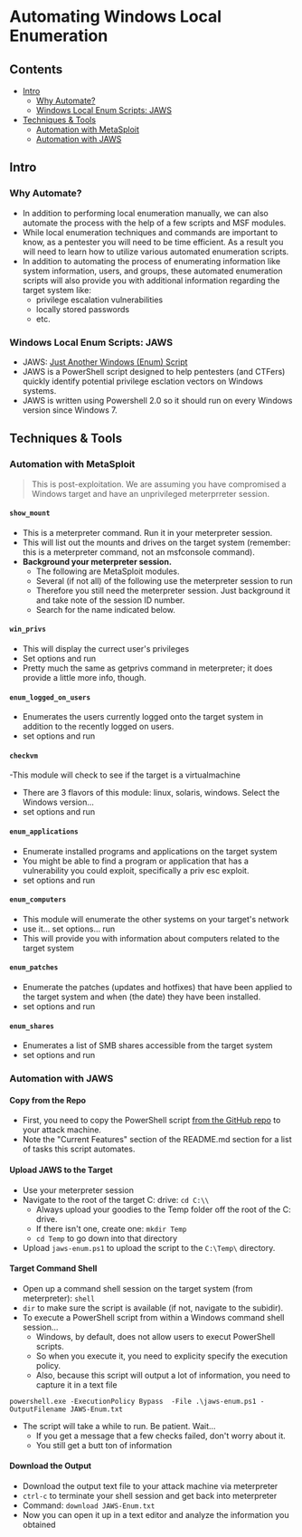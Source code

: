 # Automating Windows Local Enumeration

## Contents
- [Intro](#intro)
  - [Why Automate?](#why-automate)
  - [Windows Local Enum Scripts: JAWS](#windows-local-enum-scripts-jaws)
- [Techniques & Tools](#techniques--tools)
  - [Automation with MetaSploit](#automation-with-metasploit)
  - [Automation with JAWS](#automation-with-jaws)

## Intro

### Why Automate?
- In addition to performing local enumeration manually, we can also automate the process with the help of a few scripts and MSF modules.
- While local enumeration techniques and commands are important to know, as a pentester you will need to be time efficient. As a result you will need to learn how to utilize various automated enumeration scripts.
- In addition to automating the process of enumerating information like system information, users, and groups, these automated enumeration scripts will also provide you with additional information regarding the target system like:
  - privilege escalation vulnerabilities
  - locally stored passwords
  - etc.

### Windows Local Enum Scripts: JAWS
- JAWS: [Just Another Windows (Enum) Script](https://github.com/411Hall/JAWS)
- JAWS is a PowerShell script designed to help pentesters (and CTFers) quickly identify potential privilege esclation vectors on Windows systems.
- JAWS is written using Powershell 2.0 so it should run on every Windows version since Windows 7.

## Techniques & Tools

### Automation with MetaSploit
> This is post-exploitation. We are assuming you have compromised a Windows target and have an unprivileged meterprreter session.

#### `show_mount`
- This is a meterpreter command. Run it in your meterpreter session.
- This will list out the mounts and drives on the target system (remember: this is a meterpreter command, not an msfconsole command).
- **Background your meterpreter session.**
  - The following are MetaSploit modules.
  - Several (if not all) of the following use the meterpreter session to run
  - Therefore you still need the meterpreter session. Just background it and take note of the session ID number.
  - Search for the name indicated below.

#### `win_privs`
- This will display the currect user's privileges
- Set options and run
- Pretty much the same as getprivs command in meterpreter; it does provide a little more info, though.

#### `enum_logged_on_users`
- Enumerates the users currently logged onto the target system in addition to the recently logged on users.
- set options and run

#### `checkvm`
-This module will check to see if the target is a virtualmachine
- There are 3 flavors of this module: linux, solaris, windows.  Select the Windows version...
- set options and run

#### `enum_applications`
- Enumerate installed programs and applications on the target system
- You might be able to find a program or application that has a vulnerability you could exploit, specifically a priv esc exploit.
- set options and run

#### `enum_computers`
- This module will enumerate the other systems on your target's network
- use it... set options... run
- This will provide you with information about computers related to the target system

#### `enum_patches`
- Enumerate the patches (updates and hotfixes) that have been applied to the target system and when (the date) they have been installed.
- set options and run

#### `enum_shares`
- Enumerates a list of SMB shares accessible from the target system
- set options and run

### Automation with JAWS

#### Copy from the Repo
- First, you need to copy the PowerShell script [from the GitHub repo](https://github.com/411Hall/JAWS) to your attack machine.
- Note the "Current Features" section of the README.md section for a list of tasks this script automates.

#### Upload JAWS to the Target
- Use your meterpreter session
- Navigate to the root of the target C: drive: `cd C:\\`
  - Always upload your goodies to the Temp folder off the root of the C: drive.
  - If there isn't one, create one: `mkdir Temp`
  - `cd Temp` to go down into that directory
- Upload `jaws-enum.ps1` to upload the script to the `C:\Temp\` directory.

#### Target Command Shell
- Open up a command shell session on the target system (from meterpreter): `shell  `
- `dir` to make sure the script is available (if not, navigate to the subidir).
- To execute a PowerShell script from within a Windows command shell session...
  - Windows, by default, does not allow users to execut PowerShell scripts.
  - So when you execute it, you need to explicity specify the execution policy.
  - Also, because this script will output a lot of information, you need to capture it in a text file
```
powershell.exe -ExecutionPolicy Bypass  -File .\jaws-enum.ps1 -OutputFilename JAWS-Enum.txt  
```
- The script will take a while to run. Be patient. Wait...
  - If you get a message that a few checks failed, don't worry about it.
  - You still get a butt ton of information
 
#### Download the Output
- Download the output text file to your attack machine via meterpreter
- `ctrl-c` to terminate your shell session and get back into meterpreter
- Command: `download JAWS-Enum.txt`
- Now you can open it up in a text editor and analyze the information you obtained
